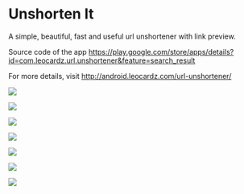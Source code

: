 Unshorten It
=====================

A simple, beautiful, fast and useful url unshortener with link preview.

Source code of the app https://play.google.com/store/apps/details?id=com.leocardz.url.unshortener&feature=search_result

For more details, visit http://android.leocardz.com/url-unshortener/


![](https://dl.dropboxusercontent.com/s/ffc9udh0z7t9hs0/1uu.png)

![](https://dl.dropboxusercontent.com/s/xm5ryitaakkzb7s/2uu.png)

![](https://dl.dropboxusercontent.com/s/iml4gof4etz1e0x/3uu.png)

![](https://dl.dropboxusercontent.com/s/vj40xtalm3vtp61/4uu.png)

![](https://dl.dropboxusercontent.com/s/k5j0iwvjrlrlvlo/5uu.png)

![](https://dl.dropboxusercontent.com/s/50mpji6qx08i5bx/6uu.png)

![](https://dl.dropboxusercontent.com/s/8b8x1li1fxuy2l4/7uu.png)
